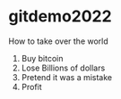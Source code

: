 # gitdemo2022

How to take over the world

1. Buy bitcoin
2. Lose Billions of dollars
3. Pretend it was a mistake
4. Profit